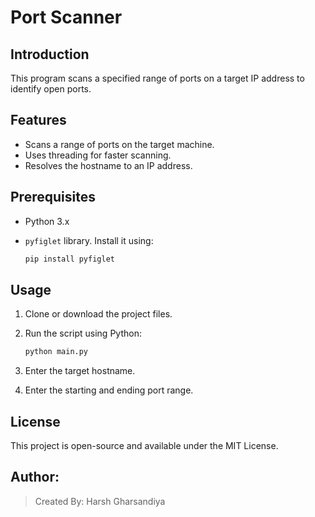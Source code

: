 
# Port Scanner

## Introduction  
This program scans a specified range of ports on a target IP address to identify open ports.

## Features  
- Scans a range of ports on the target machine.
- Uses threading for faster scanning.
- Resolves the hostname to an IP address.
  
## Prerequisites  
- Python 3.x
- `pyfiglet` library. Install it using:

  ```bash
  pip install pyfiglet
  ```

## Usage  
1. Clone or download the project files.

2. Run the script using Python:

   ```bash
   python main.py
   ```

3. Enter the target hostname.
4. Enter the starting and ending port range.

## License  
This project is open-source and available under the MIT License.

## Author:  
> Created By: Harsh Gharsandiya
